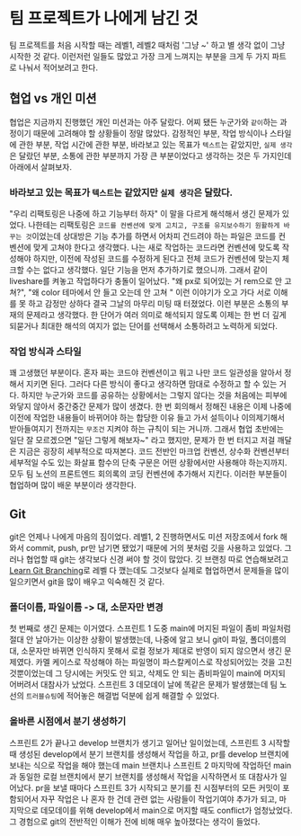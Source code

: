 # 팀 프로젝트가 나에게 남긴 것

팀 프로젝트를 처음 시작할 때는 레벨1, 레벨2 때처럼 '그냥 ~' 하고 별 생각 없이 그냥 시작한 것 같다. 이런저런 일들도 많았고
가장 크게 느껴지는 부분을 크게 두 가지 파트로 나눠서 적어보려고 한다.

## 협업 vs 개인 미션

협업은 지금까지 진행했던 개인 미션과는 아주 달랐다. 어찌 됐든 누군가와 `같이`하는 과정이기 때문에 고려해야 할 상황들이 정말 많았다. 감정적인 부분, 작업 방식이나 스타일에 관한 부분, 작업 시간에 관한 부분, 바라보고 있는 목표가 `텍스트`는 같았지만, `실제 생각`은 달랐던 부분, 소통에 관한 부분까지 가장 큰 부분이었다고 생각하는 것은 두 가지인데 아래에서 살펴보자.

### 바라보고 있는 목표가 `텍스트`는 같았지만 `실제 생각`은 달랐다.

"우리 리팩토링은 나중에 하고 기능부터 하자" 이 말을 다르게 해석해서 생긴 문제가 있었다. 나한테는 리팩토링은 `코드를 컨벤션에 맞게 고치고, 구조를 유지보수하기 원활하게 바꾸는 것`이었는데 상대방은 기능 추가를 하면서 어차피 건드려야 하는 파일은 코드를 컨벤션에 맞게 고쳐야 한다고 생각했다. 나는 새로 작업하는 코드라면 컨벤션에 맞도록 작성해야 하지만, 이전에 작성된 코드를 수정하게 된다고 전체 코드가 컨벤션에 맞는지 체크할 수는 없다고 생각했다. 일단 기능을 먼저 추가하기로 했으니까. 그래서 같이 liveshare를 켜놓고 작업하다가 충돌이 일어났다. "왜 px로 되어있는 거 rem으로 안 고쳐?", "왜 color 테마에서 안 들고 오는데 안 고쳐 " 이런 이야기가 오고 가다 서로 이해를 못 하고 감정만 상하다 결국 그날의 마무리 미팅 때 터졌었다. 이런 부분은 소통의 부재의 문제라고 생각했다. 한 단어가 여러 의미로 해석되지 않도록 이제는 한 번 더 깊게 되묻거나 최대한 해석의 여지가 없는 단어를 선택해서 소통하려고 노력하게 되었다.

### 작업 방식과 스타일

꽤 고생했던 부분이다. 혼자 짜는 코드야 컨벤션이고 뭐고 나만 코드 일관성을 알아서 정해서 지키면 된다. 그러다 다른 방식이 좋다고 생각하면 맘대로 수정하고 할 수 있는 거다. 하지만 누군가와 코드를 공유하는 상황에서는 그렇지 않다는 것을 처음에는 피부에 와닿지 않아서 중간중간 문제가 많이 생겼다. 한 번 회의해서 정해진 내용은 이제 나중에 이전에 작업한 내용들이 바뀌어야 하는 합당한 이유 들고 가서 설득이나 이의제기해서 받아들여지기 전까지는 `무조건` 지켜야 하는 규칙이 되는 거니까.
그래서 협업 초반에는 일단 잘 모르겠으면 "일단 그렇게 해보자~" 라고 했지만, 문제가 한 번 터지고 저걸 깨달은 지금은 굉장히 세부적으로 따져본다. 코드 전반인 마크업 컨벤션, 상수화 컨벤션부터 세부적일 수도 있는 화살표 함수의 단축 구문은 어떤 상황에서만 사용해야 하는지까지. 모두 팀 노션의 프론트엔드 회의록의 코딩 컨벤션에 추가해서 지킨다.
이러한 부분들이 협업하며 많이 배운 부분이라 생각한다.

## Git

git은 언제나 나에게 마음의 짐이었다. 레벨1, 2 진행하면서도 미션 저장조에서 fork 해와서 commit, push, pr만 남기면 됐었기 때문에 거의 봇처럼 깃을 사용하고 있었다.
그러나 협업할 때 git는 생각보다 신경 써야 할 것이 많았다. 깃 브랜칭 따로 연습해보려고 [Learn Git Branching](https://learngitbranching.js.org/?locale=ko)로 레벨 다 깼는데도 그것보다 실제로 협업하면서 문제들을 많이 일으키면서 git을 많이 배우고 익숙해진 것 같다.

### 폴더이름, 파일이름 -> 대, 소문자만 변경

첫 번째로 생긴 문제는 이거였다. 스프린트 1 도중 main에 머지된 파일이 좀비 파일처럼 절대 안 날아가는 이상한 상황이 발생했는데, 나중에 알고 보니 git이 파일, 폴더이름의 대, 소문자만 바뀌면 인식하지 못해서 로컬 정보가 제대로 반영이 되지 않으면서 생긴 문제였다. 카멜 케이스로 작성해야 하는 파일명이 파스칼케이스로 작성되어있는 것을 고친 것뿐이었는데 그 당시에는 커밋도 안 되고, 삭제도 안 되는 좀비파일이 main에 머지되어버려서 대참사가 났었다. 스프린트 3 데모데이 날에 똑같은 문제가 발생했는데 팀 노선의 `트러블슈팅`에 적어놓은 해결법 덕분에 쉽게 해결할 수 있었다.

### 올바른 시점에서 분기 생성하기

스프린트 2가 끝나고 develop 브랜치가 생기고 일어난 일이었는데, 스프린트 3 시작할 때 생성된 develop에서 분기 브랜치를 생성해서 작업을 하고, pr를 develop 브랜치에 보내는 식으로 작업을 해야 했는데
main 브랜치나 스프린트 2 마지막에 작업하던 main과 동일한 로컬 브랜치에서 분기 브랜치를 생성해서 작업을 시작하면서 또 대참사가 일어났다.
pr을 보낼 때마다 스프린트 3가 시작되고 분기를 친 시점부터의 모든 커밋이 포함되어서 자꾸 작업은 나 혼자 한 건데 관련 없는 사람들이 작업기여야 추가가 되고, 마지막으로 데모데이를 위해 develop에서 main으로 머지할 때도 conflict가 엄청났었다. 그 경험으로 git의 전반적인 이해가 전에 비해 매우 높아졌다는 생각이 들었다.
